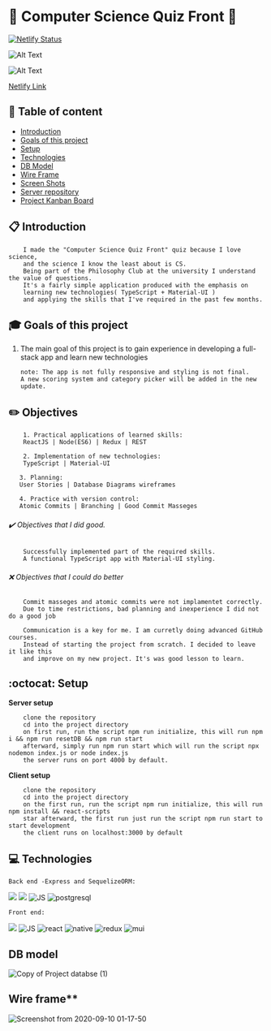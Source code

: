 # :rocket: Computer Science Quiz Front :satellite:

[![Netlify Status](https://api.netlify.com/api/v1/badges/b942ebe7-0e49-47c5-b84c-59aa49768789/deploy-status)](https://app.netlify.com/sites/cool-trivia-quizer/deploys)
 

   ![Alt Text](https://media.giphy.com/media/sGPqC8Yxigres92oyy/giphy.gif)
   
   ![Alt Text](https://media.giphy.com/media/844ZsspUYL57vM1Rl5/giphy.gif)
   
[Netlify Link](https://cool-trivia-quizer.netlify.app/)

## :pushpin: Table of content
- [Introduction](#Introduction)
- [Goals of this project](#Goals-of-this-project)
- [Setup](#Setup)
- [Technologies](#Technologies)
- [DB Model](#DB-model)
- [Wire Frame](#Wire-frame)
- [Screen Shots](#Screen-shots)
- [Server repository](https://github.com/mayallzObject/cool-trivia-back)
- [Project Kanban Board](https://github.com/mayallzObject/cool-trivia-front/projects/1)


## :clipboard: Introduction
        I made the "Computer Science Quiz Front" quiz because I love science,
        and the science I know the least about is CS.
        Being part of the Philosophy Club at the university I understand the value of questions.  
        It's a fairly simple application produced with the emphasis on 
        learning new technologies( TypeScript + Material-UI ) 
        and applying the skills that I've required in the past few months.
  
## :mortar_board: Goals of this project

 1. The main goal of this project is to gain experience in developing a full-stack app and learn new technologies
        
        note: The app is not fully responsive and styling is not final. 
        A new scoring system and category picker will be added in the new update.

##  :pencil2: Objectives 
   
        1. Practical applications of learned skills: 
        ReactJS | Node(ES6) | Redux | REST  
   
        2. Implementation of new technologies:
        TypeScript | Material-UI
   
       3. Planning: 
       User Stories | Database Diagrams wireframes
   
       4. Practice with version control: 
       Atomic Commits | Branching | Good Commit Masseges  
  
  
###### :heavy_check_mark: Objectives that I did good. 
     
        Successfully implemented part of the required skills.
        A functional TypeScript app with Material-UI styling.
   
   
###### :x: Objectives that I could do better 
     
        Commit masseges and atomic commits were not implamentet correctly.
        Due to time restrictions, bad planning and inexperience I did not do a good job
        
        Communication is a key for me. I am curretly doing advanced GitHub courses.
        Instead of starting the project from scratch. I decided to leave it like this
        and improve on my new project. It's was good lesson to learn. 

## :octocat: Setup
**Server setup**
    
        clone the repository
        cd into the project directory
        on first run, run the script npm run initialize, this will run npm i && npm run resetDB && npm run start
        afterward, simply run npm run start which will run the script npx nodemon index.js or node index.js
        the server runs on port 4000 by default.


**Client setup**

        clone the repository
        cd into the project directory
        on the first run, run the script npm run initialize, this will run npm install && react-scripts 
        star afterward, the first run just run the script npm run start to start development
        the client runs on localhost:3000 by default


## :computer:  Technologies

    Back end -Express and SequelizeORM:

  <img            
           src="https://img.icons8.com/nolan/48/api-settings.png"
          />
                  <img 
                    src="https://img.icons8.com/color/48/000000/nodejs.png"
                  />
                  <img
                    src="https://img.icons8.com/color/48/000000/javascript.png"
                    alt="JS"
                  />
                  <img src="https://img.icons8.com/color/48/000000/postgreesql.png"
                  alt="postgresql"
                  />


    Front end:
 <img 
           src="https://img.icons8.com/color/48/000000/nodejs.png"
          />
                  <img
                    src="https://img.icons8.com/color/48/000000/javascript.png"
                    alt="JS"
                  />
                  <img
                    src="https://img.icons8.com/color/48/000000/typescript.png"
                    alt="react"
                  />
                  <img
                    src="https://img.icons8.com/nolan/48/react-native.png"
                    alt="native"
                  />
                  <img
                    src="https://img.icons8.com/color/48/000000/redux.png"
                    alt="redux"
                  />
                  <img
                    src="https://img.icons8.com/color/48/000000/material-ui.png"
                    alt="mui"
                  />
                  
## DB model                  
![Copy of Project databse  (1)](https://user-images.githubusercontent.com/66206483/92661749-934a7700-f2fd-11ea-8a86-2d8be33fe21b.png)

## Wire frame** 
![Screenshot from 2020-09-10 01-17-50](https://user-images.githubusercontent.com/66206483/92664147-816bd280-f303-11ea-82bb-0b90c98ebaa3.png)
             
                  





